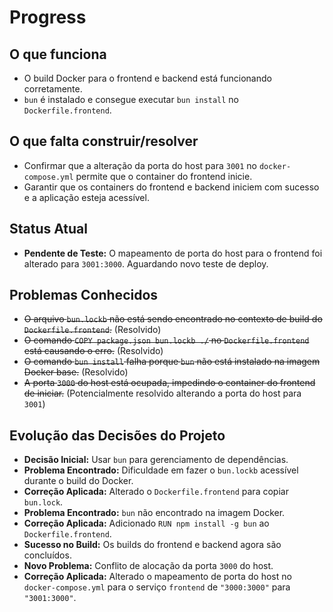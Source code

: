 # Progress

## O que funciona

* O build Docker para o frontend e backend está funcionando corretamente.
* `bun` é instalado e consegue executar `bun install` no `Dockerfile.frontend`.

## O que falta construir/resolver

* Confirmar que a alteração da porta do host para `3001` no `docker-compose.yml` permite que o container do frontend inicie.
* Garantir que os containers do frontend e backend iniciem com sucesso e a aplicação esteja acessível.

## Status Atual

* **Pendente de Teste:** O mapeamento de porta do host para o frontend foi alterado para `3001:3000`. Aguardando novo teste de deploy.

## Problemas Conhecidos

* ~~O arquivo `bun.lockb` não está sendo encontrado no contexto de build do `Dockerfile.frontend`.~~ (Resolvido)
* ~~O comando `COPY package.json bun.lockb ./` no `Dockerfile.frontend` está causando o erro.~~ (Resolvido)
* ~~O comando `bun install` falha porque `bun` não está instalado na imagem Docker base.~~ (Resolvido)
* ~~A porta `3000` do host está ocupada, impedindo o container do frontend de iniciar.~~ (Potencialmente resolvido alterando a porta do host para `3001`)

## Evolução das Decisões do Projeto

* **Decisão Inicial:** Usar `bun` para gerenciamento de dependências.
* **Problema Encontrado:** Dificuldade em fazer o `bun.lockb` acessível durante o build do Docker.
* **Correção Aplicada:** Alterado o `Dockerfile.frontend` para copiar `bun.lock`.
* **Problema Encontrado:** `bun` não encontrado na imagem Docker.
* **Correção Aplicada:** Adicionado `RUN npm install -g bun` ao `Dockerfile.frontend`.
* **Sucesso no Build:** Os builds do frontend e backend agora são concluídos.
* **Novo Problema:** Conflito de alocação da porta `3000` do host.
* **Correção Aplicada:** Alterado o mapeamento de porta do host no `docker-compose.yml` para o serviço `frontend` de `"3000:3000"` para `"3001:3000"`. 